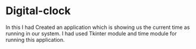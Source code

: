 # Digital-clock
In this I had Created an application which is showing us the current time as running in our system.
I had used Tkinter module and time module for running this application.
